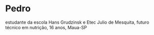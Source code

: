 # Pedro
estudante da escola Hans Grudzinsk e Etec Julio de Mesquita, futuro técnico em nutrição, 16 anos, Maua-SP
